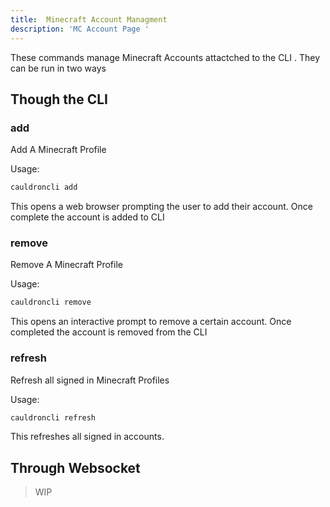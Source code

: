 ```yaml
---
title:  Minecraft Account Managment
description: 'MC Account Page '
---
```


These commands manage Minecraft Accounts attactched to the CLI . They can be run in two ways

## Though the CLI

### add
Add A Minecraft Profile


Usage:
```bash
cauldroncli add
```

This opens a web browser prompting the user to add their account. Once complete the account is added to CLI

### remove
Remove A Minecraft Profile

Usage:
```bash
cauldroncli remove
```

This opens an interactive prompt to remove a certain account. Once completed the account is removed from the CLI

### refresh
Refresh all signed in Minecraft Profiles


Usage:
```bash
cauldroncli refresh
```

This refreshes all signed in accounts.

## Through Websocket
> WIP